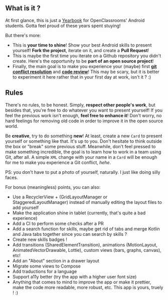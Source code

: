 ## What is it ?
At first glance, this is just a [Yearbook](https://en.wikipedia.org/wiki/Yearbook) for OpenClassrooms' Android students. Gotta feel proud of these years spent stuying!

But there's more:
* This is **your time to shine**! Show your best Android skills to present yourself! **Fork the project**, iterate on it, and create a **Pull Request**!
* This is maybe the first time you iterate on a Github repository you didn't create. Here's the opportunity to be **part of an open source project**!
* Finally, the main goal is to make you experience your (maybe) first **[git conflict resolution](https://docs.github.com/en/pull-requests/collaborating-with-pull-requests/addressing-merge-conflicts/resolving-a-merge-conflict-using-the-command-line)** and **[code review](https://en.wikipedia.org/wiki/Code_review)**! This may be scary, but it is better to experiment it here rather that in your first day at work, isn't it ? :)

## Rules
There's no rules, to be honest. Simply, **respect other people's work**, but besides that, you're free to do whatever you want to present yourself! If you feel the previous work isn't enough, **feel free to enhance it**! Don't worry, no hard feelings for removing old code in order to improve it in the open source world. 

Be **creative**, try to do something **new**! At least, create a new `Card` to present yourself or something like that. It's up to you. Don't hesitate to think outside the box or "break" some previous stuff. Meanwhile, don't feel pressed to make something incredible, the goal is to learn how to work in a team using Git, after all. A simple `XML` change with your name in a `Card` will be enough for me to make you experience a Git conflict, *hehe*. 

PS: you don't have to put a photo of yourself, naturally. I just like doing silly faces. 

For bonus (meaningless) points, you can also: 
* Use a RecyclerView + (GridLayoutManager or StaggeredLayoutManager) instead of manually editing the layout files to add yourself
* Make the application shine in tablet (currently, that's quite a bad experience)
* Add a CI to perform some checks after a PR
* Add a search function for skills, maybe get rid of tabs and merge Kotlin and Java tabs together since you can search by skills ?
* Create new skills badges !
* Add transitions (SharedElementTransition), animations (MotionLayout, AnimatedVectorDrawable, Lottie), custom views (bars, graphs, canvas), etc! 
* Add an "About" section in a drawer layout
* Migrate some views to Compose
* Add traductions for a language
* Support a11y better (try the app with a higher user font size)
* Anything that comes to mind to improve the app or make it prettier, make the code more readable, more robust, etc. This app is yours, truely ! :)